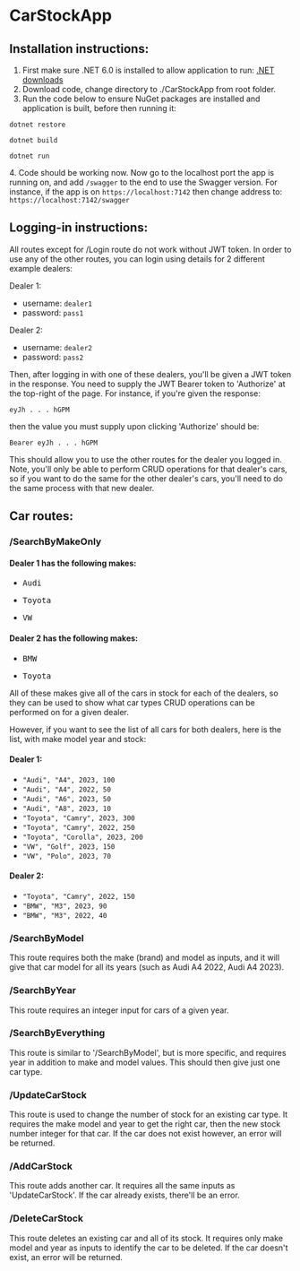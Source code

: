 # CarStockApp
## Installation instructions:
1. First make sure .NET 6.0 is installed to allow application to run: [.NET downloads](https://dotnet.microsoft.com/en-us/download)
2. Download code, change directory to ./CarStockApp from root folder.
3. Run the code below to ensure NuGet packages are installed and application is built, before then running it:
<p><code>dotnet restore</code></p>
<p><code>dotnet build</code></p>
<p><code>dotnet run</code></p>
4. Code should be working now. Now go to the localhost port the app is running on, and add <code>/swagger</code> to the end to use the Swagger version. For instance, if the app is on <code>https://localhost:7142</code> then change address to: <code>https://localhost:7142/swagger</code>

## Logging-in instructions:
All routes except for /Login route do not work without JWT token. In order to use any of the other routes, you can login using details for 2 different example dealers:

Dealer 1:
* username: <code>dealer1</code>
* password: <code>pass1</code>

Dealer 2:
* username: <code>dealer2</code>
* password: <code>pass2</code>

Then, after logging in with one of these dealers, you'll be given a JWT token in the response. You need to supply the JWT Bearer token to 'Authorize' at the top-right of the page. For instance, if you're given the response:

<code>eyJh . . . hGPM</code>

then the value you must supply upon clicking 'Authorize' should be: 

<code>Bearer eyJh . . . hGPM</code>

This should allow you to use the other routes for the dealer you logged in. Note, you'll only be able to perform CRUD operations for that dealer's cars, so if you want to do the same for the other dealer's cars, you'll need to do the same process with that new dealer.

## Car routes:

### /SearchByMakeOnly 

#### Dealer 1 has the following makes: 
* <pre>Audi</pre>
* <pre>Toyota</pre>
* <pre>VW</pre>

#### Dealer 2 has the following makes:
* <pre>BMW</pre>
* <pre>Toyota</pre>

All of these makes give all of the cars in stock for each of the dealers, so they can be used to show what car types CRUD operations can be performed on for a given dealer.

However, if you want to see the list of all cars for both dealers, here is the list, with make model year and stock:
#### Dealer 1:
* <code>"Audi", "A4", 2023, 100</code>
* <code>"Audi", "A4", 2022, 50</code>
* <code>"Audi", "A6", 2023, 50</code>
* <code>"Audi", "A8", 2023, 10</code>
* <code>"Toyota", "Camry", 2023, 300</code>
* <code>"Toyota", "Camry", 2022, 250</code>
* <code>"Toyota", "Corolla", 2023, 200</code>
* <code>"VW", "Golf", 2023, 150</code>
* <code>"VW", "Polo", 2023, 70</code>

#### Dealer 2:
* <code>"Toyota", "Camry", 2022, 150</code>
* <code>"BMW", "M3", 2023, 90</code>
* <code>"BMW", "M3", 2022, 40</code>

### /SearchByModel

This route requires both the make (brand) and model as inputs, and it will give that car model for all its years (such as Audi A4 2022, Audi A4 2023).

### /SearchByYear

This route requires an integer input for cars of a given year.

### /SearchByEverything

This route is similar to '/SearchByModel', but is more specific, and requires year in addition to make and model values. This should then give just one car type.

### /UpdateCarStock

This route is used to change the number of stock for an existing car type. It requires the make model and year to get the right car, then the new stock number integer for that car. If the car does not exist however, an error will be returned.

### /AddCarStock

This route adds another car. It requires all the same inputs as 'UpdateCarStock'. If the car already exists, there'll be an error.

### /DeleteCarStock

This route deletes an existing car and all of its stock. It requires only make model and year as inputs to identify the car to be deleted. If the car doesn't exist, an error will be returned.

  
